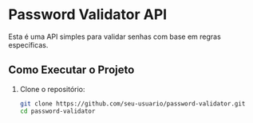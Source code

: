 # Password Validator API

Esta é uma API simples para validar senhas com base em regras específicas.

## Como Executar o Projeto

1. Clone o repositório:
   ```bash
   git clone https://github.com/seu-usuario/password-validator.git
   cd password-validator